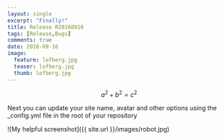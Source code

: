 ```yaml
---
layout: single
excerpt: "Finally!"
title: Release R20160916
tags: [Release,Bugs]
comments: true
date: 2016-09-16
image:
  feature: lofberg.jpg
  teaser: lofberg.jpg
  thumb: lofberg.jpg
---
```


$$a^2 + b^2 = c^2$$

Next you can update your site name, avatar and other options using the _config.yml file in the root of your repository

![My helpful screenshot]({{ site.url }}/images/robot.jpg)
